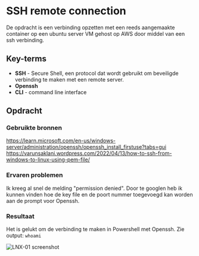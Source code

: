 # SSH remote connection
De opdracht is een verbinding opzetten met een reeds aangemaakte container op een ubuntu server VM gehost op AWS door middel van een ssh verbinding.

## Key-terms
- **SSH** - Secure Shell, een protocol dat wordt gebruikt om beveiligde verbinding te maken met een remote server.
- **Openssh**
- **CLI** - command line interface

## Opdracht
### Gebruikte bronnen
https://learn.microsoft.com/en-us/windows-server/administration/openssh/openssh_install_firstuse?tabs=gui
https://varunsaklani.wordpress.com/2022/04/13/how-to-ssh-from-windows-to-linux-using-pem-file/


### Ervaren problemen
Ik kreeg al snel de melding "permission denied". Door te googlen heb ik kunnen vinden hoe de key file en de poort nummer toegevoegd kan worden aan de prompt voor Openssh.

### Resultaat
Het is gelukt om de verbinding te maken in Powershell met Openssh. Zie output:
```whoami```

![LNX-01 screenshot](https://github.com/kaman-codes/techgrounds-kaman/blob/main/00_includes/LNX-01_screenshot.PNG)
